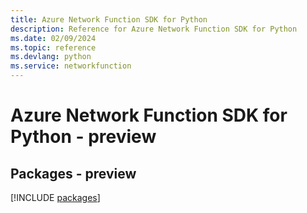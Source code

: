 ```yaml
---
title: Azure Network Function SDK for Python
description: Reference for Azure Network Function SDK for Python
ms.date: 02/09/2024
ms.topic: reference
ms.devlang: python
ms.service: networkfunction
---
```

# Azure Network Function SDK for Python - preview
## Packages - preview
[!INCLUDE [packages](network-function-index.md)]
